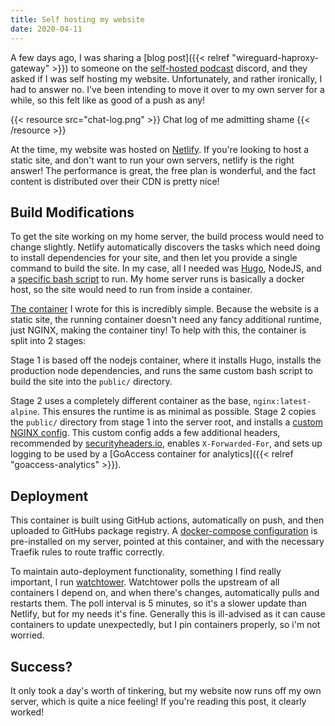 ```yaml
---
title: Self hosting my website
date: 2020-04-11
---
```


A few days ago, I was sharing a [blog post]({{< relref "wireguard-haproxy-gateway" >}}) to someone on the [self-hosted podcast](https://selfhosted.show/) discord, and they asked if I was self hosting my website. Unfortunately, and rather ironically, I had to answer no. I've been intending to move it over to my own server for a while, so this felt like as good of a push as any!

{{< resource src="chat-log.png" >}}
Chat log of me admitting shame
{{< /resource >}}

At the time, my website was hosted on [Netlify](https://www.netlify.com/). If you're looking to host a static site, and don't want to run your own servers, netlify is the right answer! The performance is great, the free plan is wonderful, and the fact content is distributed over their CDN is pretty nice!

## Build Modifications

To get the site working on my home server, the build process would need to change slightly. Netlify automatically discovers the tasks which need doing to install dependencies for your site, and then let you provide a single command to build the site. In my case, all I needed was [Hugo](https://gohugo.io/), NodeJS, and a [specific bash script](https://github.com/RealOrangeOne/theorangeone.net/blob/master/scripts/build.sh) to run. My home server runs is basically a docker host, so the site would need to run from inside a container.

[The container](https://github.com/RealOrangeOne/theorangeone.net/blob/master/Dockerfile) I wrote for this is incredibly simple. Because the website is a static site, the running container doesn't need any fancy additional runtime, just NGINX, making the container tiny! To help with this, the container is split into 2 stages:

Stage 1 is based off the nodejs container, where it installs Hugo, installs the production node dependencies, and runs the same custom bash script to build the site into the `public/` directory.

Stage 2 uses a completely different container as the base, `nginx:latest-alpine`. This ensures the runtime is as minimal as possible. Stage 2 copies the `public/` directory from stage 1 into the server root, and installs a [custom NGINX config](https://github.com/RealOrangeOne/theorangeone.net/blob/master/nginx.conf). This custom config adds a few additional headers, recommended by [securityheaders.io](https://securityheaders.com/), enables `X-Forwarded-For`, and sets up logging to be used by a [GoAccess container for analytics]({{< relref "goaccess-analytics" >}}).

## Deployment

This container is built using GitHub actions, automatically on push, and then uploaded to GitHubs package registry. A [docker-compose configuration](https://github.com/RealOrangeOne/infrastructure/blob/master/ansible/roles/docker/files/theorangeone.net/docker-compose.yml) is pre-installed on my server, pointed at this container, and with the necessary Traefik rules to route traffic correctly.

To maintain auto-deployment functionality, something I find really important, I run [watchtower](https://containrrr.github.io/watchtower/). Watchtower polls the upstream of all containers I depend on, and when there's changes, automatically pulls and restarts them. The poll interval is 5 minutes, so it's a slower update than Netlify, but for my needs it's fine. Generally this is ill-advised as it can cause containers to update unexpectedly, but I pin containers properly, so i'm not worried.

## Success?

It only took a day's worth of tinkering, but my website now runs off my own server, which is quite a nice feeling! If you're reading this post, it clearly worked!
